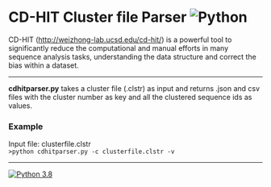  # CD-HIT Cluster file Parser ![Python](https://commons.wikimedia.org/wiki/File:Blue_Python_3.8_Shield_Badge.svg)
CD-HIT (http://weizhong-lab.ucsd.edu/cd-hit/) is a powerful tool to significantly reduce the computational and manual efforts in many sequence analysis tasks, understanding the data structure and correct the bias within a dataset.  
- - - -
**cdhitparser.py** takes a cluster file (.clstr) as input and returns .json and csv files with the cluster number as key and all the clustered sequence ids as values.

### Example
Input file: clusterfile.clstr  
`>python cdhitparser.py -c clusterfile.clstr -v`
- - - -
[![Python 3.8](https://img.shields.io/badge/python-3.6-blue.svg)](https://www.python.org/downloads/release/python-360/)

